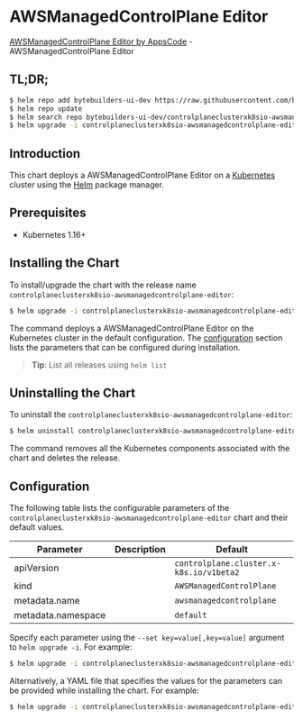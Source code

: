 # AWSManagedControlPlane Editor

[AWSManagedControlPlane Editor by AppsCode](https://byte.builders) - AWSManagedControlPlane Editor

## TL;DR;

```bash
$ helm repo add bytebuilders-ui-dev https://raw.githubusercontent.com/bytebuilders/ui-wizards/
$ helm repo update
$ helm search repo bytebuilders-ui-dev/controlplaneclusterxk8sio-awsmanagedcontrolplane-editor --version=v0.4.17
$ helm upgrade -i controlplaneclusterxk8sio-awsmanagedcontrolplane-editor bytebuilders-ui-dev/controlplaneclusterxk8sio-awsmanagedcontrolplane-editor -n default --create-namespace --version=v0.4.17
```

## Introduction

This chart deploys a AWSManagedControlPlane Editor on a [Kubernetes](http://kubernetes.io) cluster using the [Helm](https://helm.sh) package manager.

## Prerequisites

- Kubernetes 1.16+

## Installing the Chart

To install/upgrade the chart with the release name `controlplaneclusterxk8sio-awsmanagedcontrolplane-editor`:

```bash
$ helm upgrade -i controlplaneclusterxk8sio-awsmanagedcontrolplane-editor bytebuilders-ui-dev/controlplaneclusterxk8sio-awsmanagedcontrolplane-editor -n default --create-namespace --version=v0.4.17
```

The command deploys a AWSManagedControlPlane Editor on the Kubernetes cluster in the default configuration. The [configuration](#configuration) section lists the parameters that can be configured during installation.

> **Tip**: List all releases using `helm list`

## Uninstalling the Chart

To uninstall the `controlplaneclusterxk8sio-awsmanagedcontrolplane-editor`:

```bash
$ helm uninstall controlplaneclusterxk8sio-awsmanagedcontrolplane-editor -n default
```

The command removes all the Kubernetes components associated with the chart and deletes the release.

## Configuration

The following table lists the configurable parameters of the `controlplaneclusterxk8sio-awsmanagedcontrolplane-editor` chart and their default values.

|     Parameter      | Description |                      Default                       |
|--------------------|-------------|----------------------------------------------------|
| apiVersion         |             | <code>controlplane.cluster.x-k8s.io/v1beta2</code> |
| kind               |             | <code>AWSManagedControlPlane</code>                |
| metadata.name      |             | <code>awsmanagedcontrolplane</code>                |
| metadata.namespace |             | <code>default</code>                               |


Specify each parameter using the `--set key=value[,key=value]` argument to `helm upgrade -i`. For example:

```bash
$ helm upgrade -i controlplaneclusterxk8sio-awsmanagedcontrolplane-editor bytebuilders-ui-dev/controlplaneclusterxk8sio-awsmanagedcontrolplane-editor -n default --create-namespace --version=v0.4.17 --set apiVersion=controlplane.cluster.x-k8s.io/v1beta2
```

Alternatively, a YAML file that specifies the values for the parameters can be provided while
installing the chart. For example:

```bash
$ helm upgrade -i controlplaneclusterxk8sio-awsmanagedcontrolplane-editor bytebuilders-ui-dev/controlplaneclusterxk8sio-awsmanagedcontrolplane-editor -n default --create-namespace --version=v0.4.17 --values values.yaml
```

